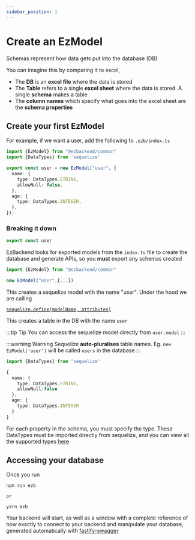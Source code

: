 ```yaml
---
sidebar_position: 1
---
```


# Create an EzModel

Schemas represent how data gets put into the database (DB)

You can imagine this by comparing it to excel,

- The **DB** is an **excel file** where the data is stored
- The **Table** refers to a single **excel sheet** where the data is stored. A single **schema** makes a table
- The **column names** which specify what goes into the excel sheet are the **schema properties**

## Create your first EzModel

For example, if we want a user, add the following to `.ezb/index.ts`

```ts title=".ezb/index.ts"
import {EzModel} from "@ezbackend/common"
import {DataTypes} from 'sequelize'

export const user = new EzModel("user", {
  name: {
    type: DataTypes.STRING,
    allowNull: false,
  },
  age: {
    type: DataTypes.INTEGER,
  },
});
```

### Breaking it down

```ts
export const user
```

EzBackend looks for exported models from the `index.ts` file to create the database and generate APIs, so you **must** export any schemas created

```ts
import {EzModel} from "@ezbackend/common"

new EzModel("user",{...})
```

This creates a sequelize model with the name "user". Under the hood we are calling

[`sequelize.define(modelName, attributes)`](https://sequelize.org/master/manual/model-basics.html)

This creates a table in the DB with the name `user`

:::tip Tip
You can access the sequelize model directly from `user.model`
:::

:::warning Warning
Sequelize __auto-pluralises__ table names. Eg. `new EzModel('user')` will be called `users` in the database
:::

```ts
import {DataTypes} from 'sequelize'

{
  name: {
    type: DataTypes.STRING,
    allowNull:false
  },
  age: {
    type: DataTypes.INTEGER
  }
}
```

For each property in the schema, you must specify the type. These DataTypes must be imported directly from sequelize, and you can view all the supported types [here](../tutorial-extras/supported-datatypes)

## Accessing your database

Once you run

```
npm run ezb

or

yarn ezb
```

Your backend will start, as well as a window with a complete reference of how exactly to connect to your backend and manipulate your database, generated automatically with [fastify-swagger](https://github.com/fastify/fastify-swagger)

<!-- TODO: Insert image of swagger CRUD -->